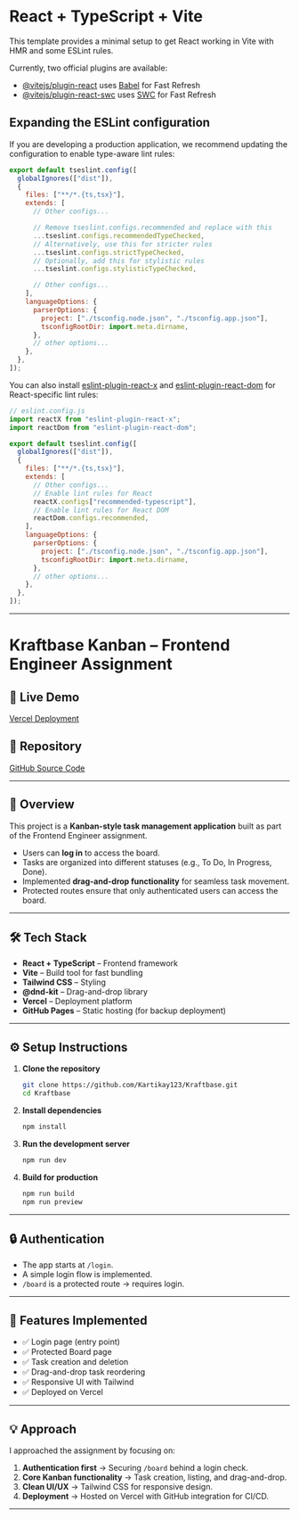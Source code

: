 # React + TypeScript + Vite

This template provides a minimal setup to get React working in Vite with HMR and some ESLint rules.

Currently, two official plugins are available:

- [@vitejs/plugin-react](https://github.com/vitejs/vite-plugin-react/blob/main/packages/plugin-react) uses [Babel](https://babeljs.io/) for Fast Refresh
- [@vitejs/plugin-react-swc](https://github.com/vitejs/vite-plugin-react/blob/main/packages/plugin-react-swc) uses [SWC](https://swc.rs/) for Fast Refresh

## Expanding the ESLint configuration

If you are developing a production application, we recommend updating the configuration to enable type-aware lint rules:

```js
export default tseslint.config([
  globalIgnores(["dist"]),
  {
    files: ["**/*.{ts,tsx}"],
    extends: [
      // Other configs...

      // Remove tseslint.configs.recommended and replace with this
      ...tseslint.configs.recommendedTypeChecked,
      // Alternatively, use this for stricter rules
      ...tseslint.configs.strictTypeChecked,
      // Optionally, add this for stylistic rules
      ...tseslint.configs.stylisticTypeChecked,

      // Other configs...
    ],
    languageOptions: {
      parserOptions: {
        project: ["./tsconfig.node.json", "./tsconfig.app.json"],
        tsconfigRootDir: import.meta.dirname,
      },
      // other options...
    },
  },
]);
```

You can also install [eslint-plugin-react-x](https://github.com/Rel1cx/eslint-react/tree/main/packages/plugins/eslint-plugin-react-x) and [eslint-plugin-react-dom](https://github.com/Rel1cx/eslint-react/tree/main/packages/plugins/eslint-plugin-react-dom) for React-specific lint rules:

```js
// eslint.config.js
import reactX from "eslint-plugin-react-x";
import reactDom from "eslint-plugin-react-dom";

export default tseslint.config([
  globalIgnores(["dist"]),
  {
    files: ["**/*.{ts,tsx}"],
    extends: [
      // Other configs...
      // Enable lint rules for React
      reactX.configs["recommended-typescript"],
      // Enable lint rules for React DOM
      reactDom.configs.recommended,
    ],
    languageOptions: {
      parserOptions: {
        project: ["./tsconfig.node.json", "./tsconfig.app.json"],
        tsconfigRootDir: import.meta.dirname,
      },
      // other options...
    },
  },
]);
```

---

# Kraftbase Kanban – Frontend Engineer Assignment

## 🚀 Live Demo

[Vercel Deployment](https://kraftbase-steel.vercel.app)

## 📂 Repository

[GitHub Source Code](https://github.com/Kartikay123/Kraftbase)

---

## 📖 Overview

This project is a **Kanban-style task management application** built as part of the Frontend Engineer assignment.

- Users can **log in** to access the board.
- Tasks are organized into different statuses (e.g., To Do, In Progress, Done).
- Implemented **drag-and-drop functionality** for seamless task movement.
- Protected routes ensure that only authenticated users can access the board.

---

## 🛠️ Tech Stack

- **React + TypeScript** – Frontend framework
- **Vite** – Build tool for fast bundling
- **Tailwind CSS** – Styling
- **@dnd-kit** – Drag-and-drop library
- **Vercel** – Deployment platform
- **GitHub Pages** – Static hosting (for backup deployment)

---

## ⚙️ Setup Instructions

1. **Clone the repository**

   ```bash
   git clone https://github.com/Kartikay123/Kraftbase.git
   cd Kraftbase
   ```

2. **Install dependencies**

   ```bash
   npm install
   ```

3. **Run the development server**

   ```bash
   npm run dev
   ```

4. **Build for production**

   ```bash
   npm run build
   npm run preview
   ```

---

## 🔒 Authentication

- The app starts at `/login`.
- A simple login flow is implemented.
- `/board` is a protected route → requires login.

---

## 📝 Features Implemented

- ✅ Login page (entry point)
- ✅ Protected Board page
- ✅ Task creation and deletion
- ✅ Drag-and-drop task reordering
- ✅ Responsive UI with Tailwind
- ✅ Deployed on Vercel

---

## 💡 Approach

I approached the assignment by focusing on:

1. **Authentication first** → Securing `/board` behind a login check.
2. **Core Kanban functionality** → Task creation, listing, and drag-and-drop.
3. **Clean UI/UX** → Tailwind CSS for responsive design.
4. **Deployment** → Hosted on Vercel with GitHub integration for CI/CD.

---
